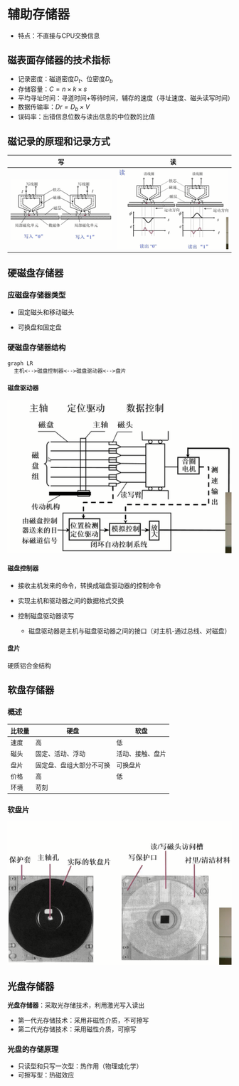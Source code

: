 
# 辅助存储器

- 特点：不直接与CPU交换信息

## 磁表面存储器的技术指标
- 记录密度：磁道密度$D_t$、位密度$D_b$
- 存储容量：$C=n\times k \times s$
- 平均寻址时间：寻道时间+等待时间，辅存的速度（寻址速度、磁头读写时间）
- 数据传输率：*$D r=D_b\times V$*
- 误码率：出错信息位数与读出信息的中位数的比值

## 磁记录的原理和记录方式
| 写                                           | 读                                            |
| ------------------------------------------- | -------------------------------------------- |
| ![image.png](../../attachment/4.4image.png) | ![image.png](../../attachment/4.4image1.png) |


## 硬磁盘存储器

### 应磁盘存储器类型

- 固定磁头和移动磁头

- 可换盘和固定盘

### 硬磁盘存储器结构

```mermaid
graph LR
  主机<-->磁盘控制器<-->磁盘驱动器<-->盘片
```

#### 磁盘驱动器

![image.png](../../attachment/4.4image2.png)

#### 磁盘控制器

- 接收主机发来的命令，转换成磁盘驱动器的控制命令

- 实现主机和驱动器之间的数据格式交换

- 控制磁盘驱动器读写

  - 磁盘驱动器是主机与磁盘驱动器之间的接口（对主机-通过总线、对磁盘）

#### 盘片

硬质铝合金结构

## 软盘存储器

### 概述

| 比较量 | 硬盘           | 软盘       |
| --- | ------------ | -------- |
| 速度  | 高            | 低        |
| 磁头  | 固定、活动、浮动     | 活动、接触、盘片 |
| 盘片  | 固定盘、盘组大部分不可换 | 可换盘片     |
| 价格  | 高            | 低        |
| 环境  | 苛刻           |          |

### 软盘片

![image.png](../../attachment/4.4image3.png)

## 光盘存储器

**光盘存储器**：采取光存储技术，利用激光写入读出
- 第一代光存储技术：采用非磁性介质，不可擦写
- 第二代光存储技术：采用磁性介质，可擦写

### 光盘的存储原理

- 只读型和只写一次型：热作用（物理或化学）
- 可擦写型：热磁效应



